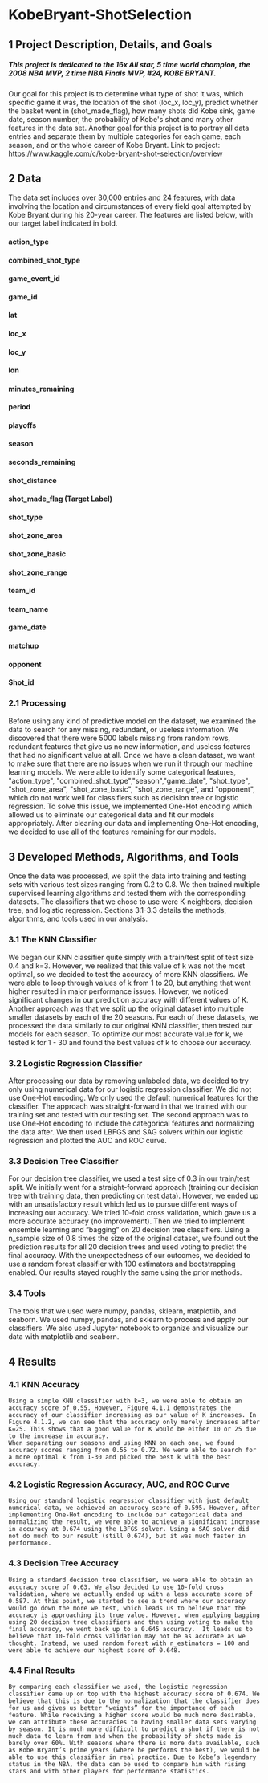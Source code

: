 # KobeBryant-ShotSelection
## 1	Project Description, Details, and Goals
##### This project is dedicated to the 16x All star, 5 time world champion, the 2008 NBA MVP, 2 time NBA Finals MVP, #24, KOBE BRYANT.  
Our goal for this project is to determine what type of shot it was, which specific game it was, the location of the shot (loc_x, loc_y), predict whether the basket went in (shot_made_flag), how many shots did Kobe sink, game date, season number, the probability of Kobe's shot and many other features in the data set. Another goal for this project is to portray all data entries and separate them by multiple categories for each game, each season, and or the whole career of Kobe Bryant. Link to project: https://www.kaggle.com/c/kobe-bryant-shot-selection/overview
## 2	Data
The data set includes over 30,000 entries and 24 features, with data involving the location and circumstances of every field goal attempted by Kobe Bryant during his 20-year career. The features are listed below, with our target label indicated in bold.
#### action_type
#### combined_shot_type
#### game_event_id
#### game_id
#### lat
#### loc_x
#### loc_y
#### lon
#### minutes_remaining
#### period
#### playoffs
#### season 
#### seconds_remaining
#### shot_distance
#### shot_made_flag (Target Label)
#### shot_type
#### shot_zone_area
#### shot_zone_basic
#### shot_zone_range
#### team_id
#### team_name
#### game_date
#### matchup
#### opponent
#### Shot_id
 
### 2.1	Processing
Before using any kind of predictive model on the dataset, we examined the data to search for any missing, redundant, or useless information. We discovered that there were 5000 labels missing from random rows, redundant features that give us no new information, and useless features that had no significant value at all. Once we have a clean dataset, we want to make sure that there are no issues when we run it through our machine learning models. We were able to identify some categorical features, "action_type", "combined_shot_type","season","game_date", "shot_type", "shot_zone_area", "shot_zone_basic", "shot_zone_range", and "opponent", which do not work well for classifiers such as decision tree or logistic regression. To solve this issue, we implemented One-Hot encoding which allowed us to eliminate our categorical data and fit our models appropriately.
After cleaning our data and implementing One-Hot encoding, we decided to use all of the features remaining for our models.
	
## 3	Developed Methods, Algorithms, and Tools
Once the data was processed, we split the data into training and testing sets with various test sizes ranging from 0.2 to 0.8. We then trained multiple supervised learning algorithms and tested them with the corresponding datasets. The classifiers that we chose to use were K-neighbors, decision tree, and logistic regression. Sections 3.1-3.3 details the methods, algorithms, and tools used in our analysis.

### 3.1	The KNN Classifier
We began our KNN classifier quite simply with a train/test split of test size 0.4 and k=3. However, we realized that this value of k was not the most optimal, so we decided to test the accuracy of more KNN classifiers. We were able to loop through values of k from 1 to 20, but anything that went higher resulted in major performance issues. However, we noticed significant changes in our prediction accuracy with different values of K. 
	Another approach was that we split up the original dataset into multiple smaller datasets by each of the 20 seasons. For each of these datasets, we processed the data similarly to our original KNN classifier, then tested our models for each season. To optimize our most accurate value for k, we tested k for 1 - 30 and found the best values of k to choose our accuracy.

### 3.2	Logistic Regression Classifier
After processing our data by removing unlabeled data, we decided to try only using numerical data for our logistic regression classifier. We did not use One-Hot encoding. We only used the default numerical features for the classifier. The approach was straight-forward in that we trained with our training set and tested with our testing set.
The second approach was to use One-Hot encoding to include the categorical features and normalizing the data after. We then used LBFGS and SAG solvers within our logistic regression and plotted the AUC and ROC curve.

### 3.3	Decision Tree Classifier
For our decision tree classifier, we used a test size of 0.3 in our train/test split. We initially went for a straight-forward approach (training our decision tree with training data, then predicting on test data). However, we ended up with an unsatisfactory result which led us to pursue different ways of increasing our accuracy. We tried 10-fold cross validation, which gave us a more accurate accuracy (no improvement). Then we tried to implement ensemble learning and “bagging” on 20 decision tree classifiers. 
Using a n_sample size of 0.8 times the size of the original dataset, we found out the prediction results for all 20 decision trees and used voting to predict the final accuracy. With the unexpectedness of our outcomes, we decided to use a random forest classifier with 100 estimators and bootstrapping enabled. Our results stayed roughly the same using the prior methods.
### 3.4	Tools
The tools that we used were numpy, pandas, sklearn, matplotlib, and seaborn. We used numpy, pandas, and sklearn to process and apply our classifiers. We also used Jupyter notebook to organize and visualize our data with matplotlib and seaborn.

## 4	Results
### 4.1	KNN Accuracy
	Using a simple KNN classifier with k=3, we were able to obtain an accuracy score of 0.55. However, Figure 4.1.1 demonstrates the accuracy of our classifier increasing as our value of K increases. In Figure 4.1.2, we can see that the accuracy only merely increases after K=25. This shows that a good value for K would be either 10 or 25 due to the increase in accuracy.
	When separating our seasons and using KNN on each one, we found accuracy scores ranging from 0.55 to 0.72. We were able to search for a more optimal k from 1-30 and picked the best k with the best accuracy.
### 4.2	Logistic Regression Accuracy, AUC, and ROC Curve
	Using our standard logistic regression classifier with just default numerical data, we achieved an accuracy score of 0.595. However, after implementing One-Hot encoding to include our categorical data and normalizing the result, we were able to achieve a significant increase in accuracy at 0.674 using the LBFGS solver. Using a SAG solver did not do much to our result (still 0.674), but it was much faster in performance.
### 4.3	Decision Tree Accuracy
	Using a standard decision tree classifier, we were able to obtain an accuracy score of 0.63. We also decided to use 10-fold cross validation, where we actually ended up with a less accurate score of 0.587. At this point, we started to see a trend where our accuracy would go down the more we test, which leads us to believe that the accuracy is approaching its true value. However, when applying bagging using 20 decision tree classifiers and then using voting to make the final accuracy, we went back up to a 0.645 accuracy.  It leads us to believe that 10-fold cross validation may not be as accurate as we thought. Instead, we used random forest with n_estimators = 100 and were able to achieve our highest score of 0.648.
### 4.4	Final Results
	By comparing each classifier we used, the logistic regression classifier came up on top with the highest accuracy score of 0.674. We believe that this is due to the normalization that the classifier does for us and gives us better “weights” for the importance of each feature. While receiving a higher score would be much more desirable, we can attribute these accuracies to having smaller data sets varying by season. It is much more difficult to predict a shot if there is not much data to learn from and when the probability of shots made is barely over 60%. With seasons where there is more data available, such as Kobe Bryant’s prime years (where he performs the best), we would be able to use this classifier in real practice. Due to Kobe’s legendary status in the NBA, the data can be used to compare him with rising stars and with other players for performance statistics.
